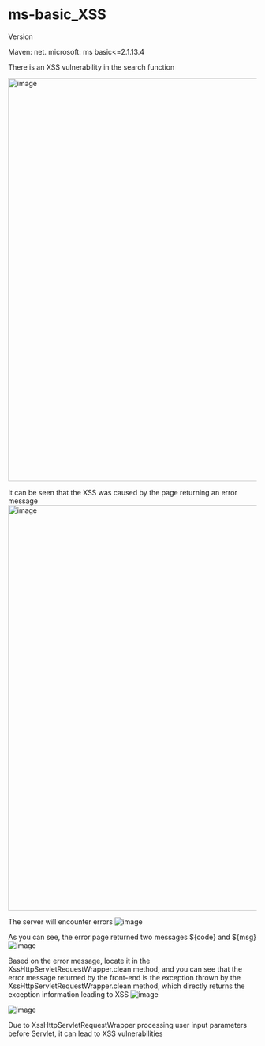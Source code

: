 # ms-basic_XSS

Version

Maven: net. microsoft: ms basic<=2.1.13.4

There is an XSS vulnerability in the search function

<img width="815" alt="image" src="https://github.com/Fr1ezy/Fr1ezy-ms-basic_XSS/assets/54392222/fc1fd1d6-f7bc-432f-9c66-bf6d07c044d8">

It can be seen that the XSS was caused by the page returning an error message
<img width="820" alt="image" src="https://github.com/Fr1ezy/Fr1ezy-ms-basic_XSS/assets/54392222/abbd1333-17b6-4803-851d-f26dd12e8011">

The server will encounter errors
![image](https://github.com/Fr1ezy/Fr1ezy-ms-basic_XSS/assets/54392222/390a83ac-a6b2-4125-8b2c-9ea0b9401e00)

As you can see, the error page returned two messages ${code} and ${msg}
![image](https://github.com/Fr1ezy/Fr1ezy-ms-basic_XSS/assets/54392222/47d9baf7-10cb-448b-b381-943d2fe2e70c)

Based on the error message, locate it in the XssHttpServletRequestWrapper.clean method, and you can see that the error message returned by the front-end is the exception thrown by the XssHttpServletRequestWrapper.clean method, which directly returns the exception information leading to XSS
![image](https://github.com/Fr1ezy/Fr1ezy-ms-basic_XSS/assets/54392222/cd4393c6-8ddb-4e72-b5e6-6918dc9607a1)

![image](https://github.com/Fr1ezy/Fr1ezy-ms-basic_XSS/assets/54392222/9267f61c-9c95-4d85-9076-7c9156cfef60)

Due to XssHttpServletRequestWrapper processing user input parameters before Servlet, it can lead to XSS vulnerabilities
